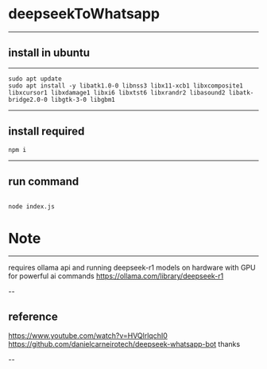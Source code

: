 # deepseekToWhatsapp
---

## install in ubuntu

---

```
sudo apt update
sudo apt install -y libatk1.0-0 libnss3 libx11-xcb1 libxcomposite1 libxcursor1 libxdamage1 libxi6 libxtst6 libxrandr2 libasound2 libatk-bridge2.0-0 libgtk-3-0 libgbm1
```

---

## install required

```
npm i

```

---

## run command

```

node index.js

```

# Note

---

requires ollama api and running deepseek-r1 models on hardware with GPU for powerful ai commands
https://ollama.com/library/deepseek-r1

--

## reference
https://www.youtube.com/watch?v=HVQlrlqchI0
https://github.com/danielcarneirotech/deepseek-whatsapp-bot
thanks

--
